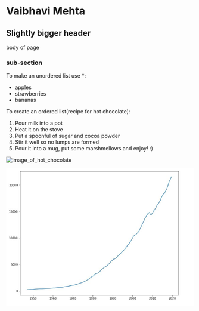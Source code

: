 # Vaibhavi Mehta
## Slightly bigger header
body of page
### sub-section

To make an unordered list use *:
* apples
* strawberries
* bananas


To create an ordered list(recipe for hot chocolate):
1. Pour milk into a pot
2. Heat it on the stove
3. Put a spoonful of sugar and cocoa powder
4. Stir it well so no lumps are formed
5. Pour it into a mug, put some marshmellows and enjoy! :)

![image_of_hot_chocolate](https://www.ohnuts.com/wpnutblog/wp-content/uploads/2014/01/toasted-marshmallow-hot-chocolate-9.jpg)

![own_image](https://github.com/vaibhavimehta/vaibhavimehta.github.io/blob/main/plot%20image.JPG)
